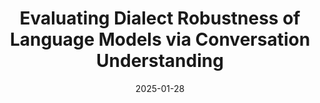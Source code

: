 ---
title: 'Evaluating Dialect Robustness of Language Models via Conversation Understanding'
date: 2025-01-28
preprint: false           # <— set to `true` only for preprints
authors:
    - "Dipankar Srirag"
    - "Nihar Ranjan Sahoo"
    - "Aditya Joshi"
# arxivID: "2405.15310"

underlineAuthors:
    - "Dipankar Srirag"
    - "Aditya Joshi"
links:
    paper: https://aclanthology.org/2025.sumeval-2.3.pdf
# project:   "https://yourlab.org/project"
venue: "SUMEval @ COLING 2025"      # optional—whatever metadata you like
---